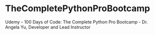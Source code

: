 # TheCompletePythonProBootcamp
Udemy - 100 Days of Code: The Complete Python Pro Bootcamp - Dr. Angela Yu, Developer and Lead Instructor
